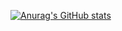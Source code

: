 [![Anurag's GitHub stats](https://github-readme-stats.vercel.app/api?username=frankiemutiso)](https://github.com/anuraghazra/github-readme-stats)
